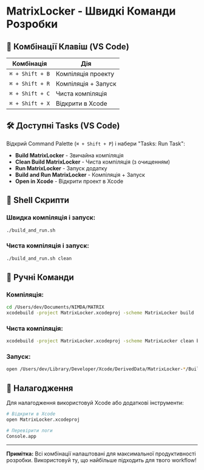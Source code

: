 # MatrixLocker - Швидкі Команди Розробки

## 🚀 Комбінації Клавіш (VS Code)

| Комбінація | Дія |
|------------|-----|
| `⌘ + Shift + B` | Компіляція проекту |
| `⌘ + Shift + R` | Компіляція + Запуск |
| `⌘ + Shift + C` | Чиста компіляція |
| `⌘ + Shift + X` | Відкрити в Xcode |

## 🛠 Доступні Tasks (VS Code)

Відкрий Command Palette (`⌘ + Shift + P`) і набери "Tasks: Run Task":

- **Build MatrixLocker** - Звичайна компіляція
- **Clean Build MatrixLocker** - Чиста компіляція (з очищенням)  
- **Run MatrixLocker** - Запуск додатку
- **Build and Run MatrixLocker** - Компіляція + Запуск
- **Open in Xcode** - Відкрити проект в Xcode

## 📜 Shell Скрипти

### Швидка компіляція і запуск:
```bash
./build_and_run.sh
```

### Чиста компіляція і запуск:
```bash
./build_and_run.sh clean
```

## 🔧 Ручні Команди

### Компіляція:
```bash
cd /Users/dev/Documents/NIMDA/MATRIX
xcodebuild -project MatrixLocker.xcodeproj -scheme MatrixLocker build
```

### Чиста компіляція:
```bash
xcodebuild -project MatrixLocker.xcodeproj -scheme MatrixLocker clean build
```

### Запуск:
```bash
open /Users/dev/Library/Developer/Xcode/DerivedData/MatrixLocker-*/Build/Products/Debug/MatrixLocker.app
```

## 📝 Налагодження

Для налагодження використовуй Xcode або додаткові інструменти:

```bash
# Відкрити в Xcode
open MatrixLocker.xcodeproj

# Перевірити логи
Console.app
```

---

**Примітка:** Всі комбінації налаштовані для максимальної продуктивності розробки. Використовуй ту, що найбільше підходить для твого workflow!
